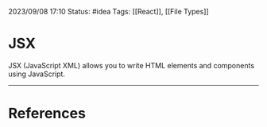 2023/09/08 17:10
Status: #idea
Tags: [[React]], [[File Types]]

# JSX

JSX (JavaScript XML) allows you to write HTML elements and components using JavaScript.





---
# References

